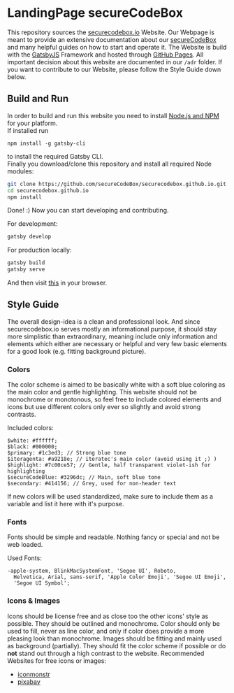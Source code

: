 # LandingPage secureCodeBox

This repository sources the [securecodebox.io] Website. Our Webpage is meant to provide an extensive documentation about our [secureCodeBox] and many helpful guides on how to start and operate it. The Website is build with the [GatsbyJS] Framework and hosted through [GitHub Pages]. All important decision about this website are documented in our `/adr` folder. If you want to contribute to our Website, please follow the Style Guide down below.

## Build and Run

In order to build and run this website you need to install [Node.js and NPM] for your platform.  
If installed run 

```
npm install -g gatsby-cli 
```

to install the required Gatsby CLI.  
Finally you download/clone this repository and install all required Node modules:

```bash
git clone https://github.com/secureCodeBox/securecodebox.github.io.git
cd securecodebox.github.io
npm install
```
Done! :) Now you can start developing and contributing.  

For development: 
```bash
gatsby develop
```
For production locally:
```bash
gatsby build
gatsby serve
```
And then visit [this](http://localhost:8000/) in your browser.


## Style Guide

The overall design-idea is a clean and professional look. And since securecodebox.io serves mostly an informational purpose, it should stay more simplistic than extraordinary, meaning include only information and elements which either are necessary or helpful and very few basic elements for a good look (e.g. fitting background picture). 

### Colors

The color scheme is aimed to be basically white with a soft blue coloring as the main color and gentle highlighting. This website should not be monochrome or monotonous, so feel free to include colored elements and icons but use different colors only ever so slightly and avoid strong contrasts.

Included colors:

```
$white: #ffffff; 
$black: #000000;
$primary: #1c3ed3; // Strong blue tone
$iteragenta: #a9218e; // iteratec's main color (avoid using it ;) )
$highlight: #7c00ce57; // Gentle, half transparent violet-ish for highlighting
$secureCodeBlue: #3296dc; // Main, soft blue tone 
$secondary: #414156; // Grey, used for non-header text
```

If new colors will be used standardized, make sure to include them as a variable and list it here with it's purpose.

### Fonts

Fonts should be simple and readable. Nothing fancy or special and not be web loaded.

Used Fonts:

```
-apple-system, BlinkMacSystemFont, 'Segoe UI', Roboto,
  Helvetica, Arial, sans-serif, 'Apple Color Emoji', 'Segoe UI Emoji',
  'Segoe UI Symbol';
```

### Icons & Images 

Icons should be license free and as close too the other icons' style as possible. They should be outlined and monochrome. Color should only be used to fill, never as line color, and only if color does provide a more pleasing look than monochrome. Images should be fitting and mainly used as background (partially). They should fit the color scheme if possible or do __not__ stand out through a high contrast to the website. Recommended Websites for free icons or images: 

-   [iconmonstr](https://iconmonstr.com/) 
-   [pixabay](https://pixabay.com/)



[securecodebox.io]: https://securecodebox.github.io
[secureCodeBox]: https://github.com/secureCodeBox/secureCodeBox
[GatsbyJS]: https://www.gatsbyjs.org/
[GitHub Pages]: https://pages.github.com/
[Node.js and NPM]: https://nodejs.org/en/download/